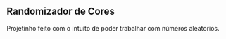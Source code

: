 ## Randomizador de Cores

Projetinho feito com o intuito de poder trabalhar com números aleatorios.
